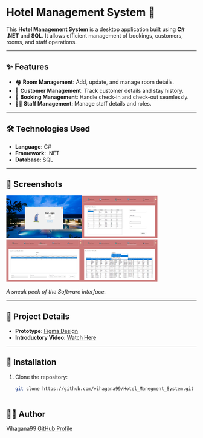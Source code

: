 # Hotel Management System 🏨

This **Hotel Management System** is a desktop application built using **C# .NET** and **SQL**. It allows efficient management of bookings, customers, rooms, and staff operations.

---

## ✨ Features

- 🏘️ **Room Management**: Add, update, and manage room details.
- 👤 **Customer Management**: Track customer details and stay history.
- 📅 **Booking Management**: Handle check-in and check-out seamlessly.
- 👨‍💼 **Staff Management**: Manage staff details and roles.

---

## 🛠️ Technologies Used

- **Language**: C#  
- **Framework**: .NET  
- **Database**: SQL  

---

## 📱 Screenshots

<img src="Screenshot1.png" alt="Hotel_Managment_System - Login Page" width="200"><img src="Screenshot2.png" alt="Hotel_Managment_System - Dashboard" width="200"><img src="Screenshot3.png" alt="Hotel_Managment_System - Check Out" width="200"><img src="Screenshot4.png" alt="Hotel_Managment_System - Coustomer Details" width="200">

*A sneak peek of the Software interface.*

---

## 📂 Project Details

- **Prototype**: [Figma Design](https://www.figma.com/proto/zJFAaYe5y7XpRNEN0zQ6OO/Hotel-Management-System-in-C%23?node-id=1-102&t=4Nek0uYxWXo8vd9f-1&starting-point-node-id=1%3A2)  
- **Introductory Video**: [Watch Here](https://drive.google.com/file/d/1Pkg7WNyolJ8wvzcbwE0Hi-E_up0HMkHQ/view?usp=sharing)

---

## 🚀 Installation

1. Clone the repository:
   ```bash
   git clone https://github.com/vihagana99/Hotel_Manegment_System.git
  
## 👨‍💻 Author
Vihagana99
[GitHub Profile](https://github.com/vihagana99)



